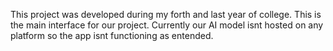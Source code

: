 This project was developed during my forth and last year of college. This is the main interface for our project. Currently our AI model isnt hosted on any platform so the app isnt functioning as entended.
